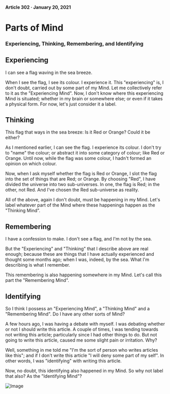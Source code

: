 #### Article 302 · January 20, 2021

# Parts of Mind

### Experiencing, Thinking, Remembering, and Identifying

## Experiencing

I can see a flag waving in the sea breeze.

When I see the flag, I see its colour. I experience it. This "experiencing" is, I don't doubt, carried out by some part of my Mind. Let me collectively refer to it as the "Experiencing Mind". Now, I don't know where this experiencing Mind is situated; whether in my brain or somewhere else; or even if it takes a physical form. For now, let's just consider it a label.

## Thinking

This flag that ways in the sea breeze: Is it Red or Orange? Could it be either?

As I mentioned earlier, I can see the flag. I experience its colour. I don't try to "name" the colour; or abstract it into some category of colour; like Red or Orange. Until now, while the flag was some colour, I hadn't formed an opinion on which colour.

Now, when I ask myself whether the flag is Red or Orange, I slot the flag into the set of things that are Red; or Orange. By choosing "Red", I have divided the universe into two sub-universes. In one, the flag is Red; in the other, not Red. And I've chosen the Red sub-universe as reality.

All of the above, again I don't doubt, must be happening in my Mind. Let's label whatever part of the Mind where these happenings happen as the "Thinking Mind".

## Remembering

I have a confession to make. I don't see a flag, and I'm not by the sea.

But the "Experiencing" and "Thinking" that I describe above are real enough; because these are things that I have actually experienced and thought some months ago; when I was, indeed, by the sea. What I'm describing is what I remember.

This remembering is also happening somewhere in my Mind. Let's call this part the "Remembering Mind".

## Identifying

So I think I possess an "Experiencing Mind", a "Thinking Mind" and a "Remembering Mind". Do I have any other sorts of Mind?

A few hours ago, I was having a debate with myself. I was debating whether or not I should write this article. A couple of times, I was tending towards not writing this article; particularly since I had other things to do. But not going to write this article, caused me some slight pain or irritation. Why?

Well, something in me told me "I'm the sort of person who writes articles like this"; and if I don't write this article "I will deny some part of my self". In other words, I was "identifying" with writing this article.

Now, no doubt, this identifying also happened in my Mind. So why not label that also? As the "Identifying Mind"?

![Image](https://cdn-images-1.medium.com/max/800/1*wx1300uKGXauej4UtUa2aw.jpeg)